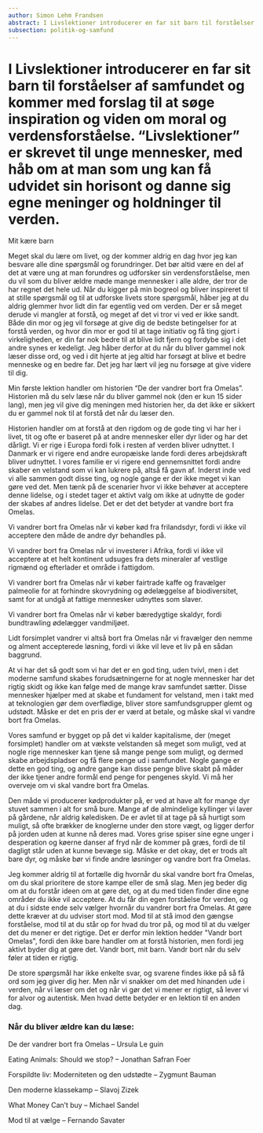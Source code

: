 ```yaml
---
author: Simon Lehm Frandsen
abstract: I Livslektioner introducerer en far sit barn til forståelser af samfundet og kommer med forslag til at søge inspiration og viden om moral og verdensforståelse. “Livslektioner” er skrevet til unge mennesker, med håb om at man som ung kan få udvidet sin horisont og danne sig egne meninger og holdninger til verden.
subsection: politik-og-samfund
---
```


# I Livslektioner introducerer en far sit barn til forståelser af samfundet og kommer med forslag til at søge inspiration og viden om moral og verdensforståelse. “Livslektioner” er skrevet til unge mennesker, med håb om at man som ung kan få udvidet sin horisont og danne sig egne meninger og holdninger til verden.

Mit kære barn

Meget skal du lære om livet, og der kommer aldrig en dag hvor jeg kan besvare alle dine spørgsmål og forundringer. Det bør altid være en del af det at være ung at man forundres og udforsker sin verdensforståelse, men du vil som du bliver ældre møde mange mennesker i alle aldre, der tror de har regnet det hele ud. Når du kigger på min bogreol og bliver inspireret til at stille spørgsmål og til at udforske livets store spørgsmål, håber jeg at du aldrig glemmer hvor lidt din far egentlig ved om verden. Der er så meget derude vi mangler at forstå, og meget af det vi tror vi ved er ikke sandt. Både din mor og jeg vil forsøge at give dig de bedste betingelser for at forstå verden, og hvor din mor er god til at tage initiativ og få ting gjort i virkeligheden, er din far nok bedre til at blive lidt fjern og fordybe sig i det andre synes er kedeligt. Jeg håber derfor at du når du bliver gammel nok læser disse ord, og ved i dit hjerte at jeg altid har forsøgt at blive et bedre menneske og en bedre far. Det jeg har lært vil jeg nu forsøge at give videre til dig.

Min første lektion handler om historien “De der vandrer bort fra Omelas”. Historien må du selv læse når du bliver gammel nok (den er kun 15 sider lang), men jeg vil give dig meningen med historien her, da det ikke er sikkert du er gammel nok til at forstå det når du læser den. 

Historien handler om at forstå at den rigdom og de gode ting vi har her i livet, tit og ofte er baseret på at andre mennesker eller dyr lider og har det dårligt. Vi er rige i Europa fordi folk i resten af verden bliver udnyttet. I Danmark er vi rigere end andre europæiske lande fordi deres arbejdskraft bliver udnyttet. I vores familie er vi rigere end gennemsnittet fordi andre skaber en velstand som vi kan lukrere på, altså få gavn af. Inderst inde ved vi alle sammen godt disse ting, og nogle gange er der ikke meget vi kan gøre ved det. Men tænk på de scenarier hvor vi ikke behøver at acceptere denne lidelse, og i stedet tager et aktivt valg om ikke at udnytte de goder der skabes af andres lidelse. Det er det det betyder at vandre bort fra Omelas. 

Vi vandrer bort fra Omelas når vi køber kød fra frilandsdyr, fordi vi ikke vil acceptere den måde de andre dyr behandles på.

Vi vandrer bort fra Omelas når vi investerer i Afrika, fordi vi ikke vil acceptere at et helt kontinent udsuges fra dets mineraler af vestlige rigmænd og efterlader et område i fattigdom.

Vi vandrer bort fra Omelas når vi køber fairtrade kaffe og fravælger palmeolie for at forhindre skovrydning og ødelæggelse af biodiversitet, samt for at undgå at fattige mennesker udnyttes som slaver.

Vi vandrer bort fra Omelas når vi køber bæredygtige skaldyr, fordi bundtrawling ødelægger vandmiljøet.

Lidt forsimplet vandrer vi altså bort fra Omelas når vi fravælger den nemme og alment accepterede løsning, fordi vi ikke vil leve et liv på en sådan baggrund. 

At vi har det så godt som vi har det er en god ting, uden tvivl, men i det moderne samfund skabes forudsætningerne for at nogle mennesker har det rigtig skidt og ikke kan følge med de mange krav samfundet sætter. Disse mennesker hjælper med at skabe et fundament for velstand, men i takt med at teknologien gør dem overflødige, bliver store samfundsgrupper glemt og udstødt. Måske er det en pris der er værd at betale, og måske skal vi vandre bort fra Omelas.

Vores samfund er bygget op på det vi kalder kapitalisme, der (meget forsimplet) handler om at vækste velstanden så meget som muligt, ved at nogle rige mennesker kan tjene så mange penge som muligt, og dermed skabe arbejdspladser og få flere penge ud i samfundet. Nogle gange er dette en god ting, og andre gange kan disse penge blive skabt på måder der ikke tjener andre formål end penge for pengenes skyld. Vi må her overveje om vi skal vandre bort fra Omelas.

Den måde vi producerer kødprodukter på, er ved at have alt for mange dyr stuvet sammen i alt for små bure. Mange af de almindelige kyllinger vi laver på gårdene, når aldrig køledisken. De er avlet til at tage på så hurtigt som muligt, så ofte brækker de knoglerne under den store vægt, og ligger derfor på jorden uden at kunne nå deres mad. Vores grise spiser sine egne unger i desperation og køerne danser af fryd når de kommer på græs, fordi de til dagligt står uden at kunne bevæge sig. Måske er det okay, det er trods alt bare dyr, og måske bør vi finde andre løsninger og vandre bort fra Omelas.

Jeg kommer aldrig til at fortælle dig hvornår du skal vandre bort fra Omelas, om du skal prioritere de store kampe eller de små slag. Men jeg beder dig om at du forstår ideen om at gøre det, og at du med tiden finder dine egne områder du ikke vil acceptere. At du får din egen forståelse for verden, og at du i sidste ende selv vælger hvornår du vandrer bort fra Omelas. At gøre dette kræver at du udviser stort mod. Mod til at stå imod den gængse forståelse, mod til at du står op for hvad du tror på, og mod til at du vælger det du mener er det rigtige. Det er derfor min lektion hedder "Vandr bort Omelas", fordi den ikke bare handler om at forstå historien, men fordi jeg aktivt byder dig at gøre det. Vandr bort, mit barn. Vandr bort når du selv føler at tiden er rigtig.

De store spørgsmål har ikke enkelte svar, og svarene findes ikke på så få ord som jeg giver dig her. Men når vi snakker om det med hinanden ude i verden, når vi læser om det og når vi gør det vi mener er rigtigt, så lever vi for alvor og autentisk. Men hvad dette betyder er en lektion til en anden dag.


### Når du bliver ældre kan du læse:

De der vandrer bort fra Omelas – Ursula Le guin

Eating Animals: Should we stop? – Jonathan Safran Foer

Forspildte liv: Moderniteten og den udstødte – Zygmunt Bauman

Den moderne klassekamp – Slavoj Zizek

What Money Can’t buy – Michael Sandel

Mod til at vælge – Fernando Savater
